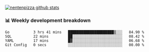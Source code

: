 [![nentenpizza github stats](https://github-readme-stats.vercel.app/api?username=nentenpizza&count_private=true)](https://github.com/anuraghazra/github-readme-stats)

### 📊 Weekly development breakdown
<!--START_SECTION:waka-->

```text
Go           3 hrs 41 mins   █████████████████████▒░░░   84.90 %
SQL          22 mins         ██░░░░░░░░░░░░░░░░░░░░░░░   08.42 %
YAML         17 mins         █▓░░░░░░░░░░░░░░░░░░░░░░░   06.68 %
Git Config   0 secs          ░░░░░░░░░░░░░░░░░░░░░░░░░   00.00 %
```

<!--END_SECTION:waka-->

